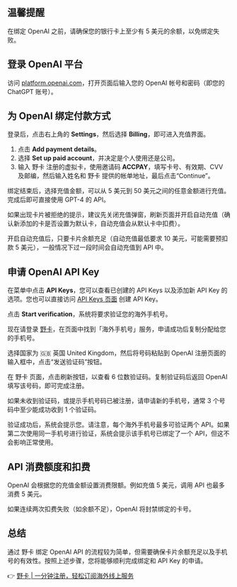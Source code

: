 ## 温馨提醒

在绑定 OpenAI 之前，请确保您的银行卡上至少有 5 美元的余额，以免绑定失败。

## 登录 OpenAI 平台

访问 [platform.openai.com](https://platform.openai.com)，打开页面后输入您的 OpenAI 帐号和密码（即您的 ChatGPT 账号）。

## 为 OpenAI 绑定付款方式

登录后，点击右上角的 **Settings**，然后选择 **Billing**，即可进入充值界面。

1. 点击 **Add payment details**。
2. 选择 **Set up paid account**，并决定是个人使用还是公司。
3. 输入 野卡 注册的虚拟卡，使用邀请码 **ACCPAY**，填写卡号、有效期、CVV 及邮编，然后输入姓名和 野卡 提供的帐单地址，最后点击“Continue”。

绑定结束后，选择充值金额，可以从 5 美元到 50 美元之间的任意金额进行充值。完成后即可直接使用 GPT-4 的 API。

如果出现卡片被拒绝的提示，建议先关闭充值弹窗，刷新页面并开启自动充值（确认新添加的卡是否设置为默认卡，自动充值会从默认卡中扣费）。

开启自动充值后，只要卡片余额充足（自动充值最低要求 10 美元，可能需要预扣款 5 美元），一般情况下过一段时间会自动充值到 API 中。

## 申请 OpenAI API Key

在菜单中点击 **API Keys**，您可以查看已创建的 API Keys 以及添加新 API Key 的选项。您也可以直接访问 [API Keys 页面](https://platform.openai.com/api-keys) 创建 API Key。

点击 **Start verification**，系统将要求验证您的海外手机号。

现在请登录 [野卡](https://bit.ly/bewildcard)，在页面中找到「海外手机号」服务，申请成功后复制分配给您的手机号。

选择国家为 🇬🇧 英国 United Kingdom，然后将号码粘贴到 OpenAI 注册页面的输入框中，点击“发送验证码”按钮。

在 野卡 页面，点击刷新按钮，以查看 6 位数验证码。复制验证码后返回 OpenAI 填写该号码，即可完成注册。

如果未收到验证码，或提示手机号码已被注册，请申请新的手机号，通常 3 个号码中至少能成功收到 1 个验证码。

验证成功后，系统会提示您。请注意，每个海外手机号最多可验证两个 API。如果第二次使用同一手机号进行验证，系统会提示该手机号已绑定了一个 API，但这不会影响正常使用。

## API 消费额度和扣费

OpenAI 会根据您的充值金额设置消费限额。例如充值 5 美元，调用 API 也最多消费 5 美元。

如果连续两次扣费失败（如余额不足），OpenAI 将封禁绑定的卡号。

## 总结

通过 野卡 绑定 OpenAI API 的流程较为简单，但需要确保卡片余额充足以及手机号的有效性。按照上述步骤，您将能够顺利完成绑定和 API Key 的申请。

👉 [野卡 | 一分钟注册，轻松订阅海外线上服务](https://bit.ly/bewildcard)